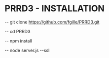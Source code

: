 # PRRD3 - INSTALLATION

-- git clone https://github.com/fgille/PRRD3.git

-- cd PRRD3

-- npm install

-- node server.js --ssl

